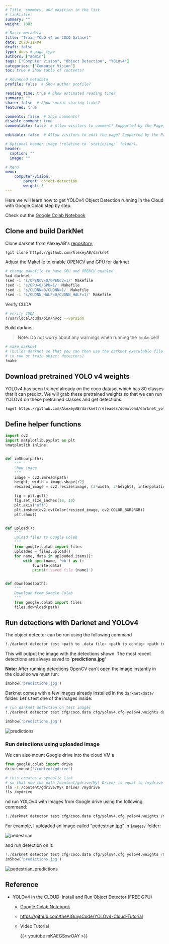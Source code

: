 ```yaml
---
# Title, summary, and position in the list
# linktitle: 
summary: ""
weight: 1003

# Basic metadata
title: "Train YOLO v4 on COCO Dataset"
date: 2020-11-04
draft: false
type: docs # page type
authors: ["admin"]
tags: ["Computer Vision", "Object Detection", "YOLOv4"]
categories: ["Computer Vision"]
toc: true # Show table of contents?

# Advanced metadata
profile: false  # Show author profile?

reading_time: true # Show estimated reading time?
summary: ""
share: false  # Show social sharing links?
featured: true

comments: false  # Show comments?
disable_comment: true
commentable: false  # Allow visitors to comment? Supported by the Page, Post, and Docs content types.

editable: false  # Allow visitors to edit the page? Supported by the Page, Post, and Docs content types.

# Optional header image (relative to `static/img/` folder).
header:
  caption: ""
  image: ""

# Menu
menu: 
    computer-vision:
        parent: object-detection
        weight: 3
---
```


Here we will learn how to get YOLOv4 Object Detection running in the Cloud with Google Colab step by step.

Check out the [Google Colab Notebook](https://colab.research.google.com/drive/1o-xfVm7A-kgtFZRrehJvnibuBwzNPs1-?authuser=1#scrollTo=P5WqSvgwqmLT)

## Clone and build DarkNet

Clone darknet from AlexeyAB's [repository](https://github.com/AlexeyAB/darknet#how-to-train-to-detect-your-custom-objects), 

```bash
!git clone https://github.com/AlexeyAB/darknet
```

Adjust the Makefile to enable OPENCV and GPU for darknet

```bash
# change makefile to have GPU and OPENCV enabled
%cd darknet
!sed -i 's/OPENCV=0/OPENCV=1/' Makefile
!sed -i 's/GPU=0/GPU=1/' Makefile
!sed -i 's/CUDNN=0/CUDNN=1/' Makefile
!sed -i 's/CUDNN_HALF=0/CUDNN_HALF=1/' Makefile
```

Verify CUDA

```bash
# verify CUDA
!/usr/local/cuda/bin/nvcc --version
```

Build darknet

> Note: Do not worry about any warnings when running the `!make` cell!

```bash
# make darknet 
# (builds darknet so that you can then use the darknet executable file 
# to run or train object detectors)
!make
```

## Download pretrained YOLO v4 weights

YOLOv4 has been trained already on the coco dataset which has 80 classes that it can predict. We will grab these pretrained weights so that we can run YOLOv4 on these pretrained classes and get detections.

```bash
!wget https://github.com/AlexeyAB/darknet/releases/download/darknet_yolo_v3_optimal/yolov4.weights
```

## Define helper functions

```python
import cv2
import matplotlib.pyplot as plt
%matplotlib inline


def imShow(path):
    """
    Show image
    """
    image = cv2.imread(path)
    height, width = image.shape[:2]
    resized_image = cv2.resize(image, (3*width, 3*height), interpolation = cv2.INTER_CUBIC)

    fig = plt.gcf()
    fig.set_size_inches(18, 10)
    plt.axis("off")
    plt.imshow(cv2.cvtColor(resized_image, cv2.COLOR_BGR2RGB))
    plt.show()


def upload():
    """
    upload files to Google Colab
    """
    from google.colab import files
    uploaded = files.upload()
    for name, data in uploaded.items():
        with open(name, 'wb') as f:
            f.write(data)
            print(f'saved file {name}')


def download(path):
    """
    Download from Google Colab
    """
    from google.colab import files
    files.download(path)
```

## Run detections with Darknet and YOLOv4

The object detector can be run using the following command

```bash
!./darknet detector test <path to .data file> <path to config> <path to weights> <path to image>
```

This will output the image with the detections shown. The most recent detections are always saved to '**predictions.jpg**'

**Note:** After running detections OpenCV can't open the image instantly in the cloud so we must run:

```python
imShow('predictions.jpg')
```

Darknet comes with a few images already installed in the `darknet/data/` folder. Let's test one of the images inside:

```bash
# run darknet detection on test images
!./darknet detector test cfg/coco.data cfg/yolov4.cfg yolov4.weights data/person.jpg
```

```python
imShow('predictions.jpg')
```

![predictions](https://raw.githubusercontent.com/EckoTan0804/upic-repo/master/uPic/predictions.png)

### Run detections using uploaded image

We can also mount Google drive into the cloud VM a

```python
from google.colab import drive
drive.mount('/content/gdrive')
```

```bash
# this creates a symbolic link 
# so that now the path /content/gdrive/My\ Drive/ is equal to /mydrive
!ln -s /content/gdrive/My\ Drive/ /mydrive
!ls /mydrive
```

nd run YOLOv4 with images from Google drive using the following command:

```bash
!./darknet detector test cfg/coco.data cfg/yolov4.cfg yolov4.weights /mydrive/<path to image>
```

For example, I uploaded an image called "pedestrian.jpg" in `images/` folder:

![pedestrian](https://raw.githubusercontent.com/EckoTan0804/upic-repo/master/uPic/pedestrian.jpg)

and run detection on it:

```python
!./darknet detector test cfg/coco.data cfg/yolov4.cfg yolov4.weights /mydrive/images/pedestrian.jpg
imShow('predictions.jpg')
```

![pedestrian_predictions](https://raw.githubusercontent.com/EckoTan0804/upic-repo/master/uPic/pedestrian_predictions.png)

## Reference

- YOLOv4 in the CLOUD: Install and Run Object Detector (FREE GPU)

  - [Google Colab Notebook](https://colab.research.google.com/drive/1_GdoqCJWXsChrOiY8sZMr_zbr_fH-0Fg?usp=sharing#scrollTo=iZULaGX7_H1u)

  - https://github.com/theAIGuysCode/YOLOv4-Cloud-Tutorial

  - Video Tutorial

    {{< youtube mKAEGSxwOAY >}}

